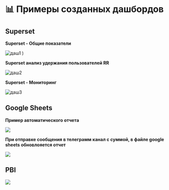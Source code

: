 # 📊 Примеры созданных дашбордов 

## Superset 
**Superset - Общие показатели**

![даш1](https://github.com/yanashub/images/blob/main/Superset%20%D0%9E%D0%B1%D1%89%D0%B8%D0%B5%20%D0%BF%D0%BE%D0%BA%D0%B0%D0%B7%D0%B0%D1%82%D0%B5%D0%BB%D0%B8.jpg?raw=true)
)

**Superset анализ удержания пользователей RR**

![даш2](https://github.com/yanashub/images/blob/main/Superset%20%D0%B0%D0%BD%D0%B0%D0%BB%D0%B8%D0%B7%20%D1%83%D0%B4%D0%B5%D1%80%D0%B6%D0%B0%D0%BD%D0%B8%D1%8F%20%D0%BF%D0%BE%D0%BB%D1%8C%D0%B7%D0%BE%D0%B2%D0%B0%D1%82%D0%B5%D0%BB%D0%B5%D0%B9%20RR.jpg?raw=true)


**Superset - Мониторинг**

![даш3](https://github.com/yanashub/images/blob/main/Superset%20%D0%BC%D0%BE%D0%BD%D0%B8%D1%82%D0%BE%D1%80%D0%B8%D0%BD%D0%B3.jpg?raw=true)


## Google Sheets 
**Пример автоматического отчета**

![](https://github.com/yanashub/images/blob/main/Walmart.jpg?raw=true)


**При отправке сообщения в телеграмм канал с суммой, в файле google sheets обновлояется отчет**

![](https://github.com/yanashub/images/blob/main/%D0%A2%D0%B5%D1%81%D1%82%20%D0%B1%D0%BE%D1%82%20%D1%81%D0%B2%D0%BE%D0%B4.jpg?raw=true)


## PBI

![](https://github.com/yanashub/images/blob/main/PBI%20%D0%BE%D0%B1%D1%89%D0%B8%D0%B5%20%D0%BF%D1%80%D0%BE%D0%B4%D0%B0%D0%B6%D0%B8.jpg?raw=true)

